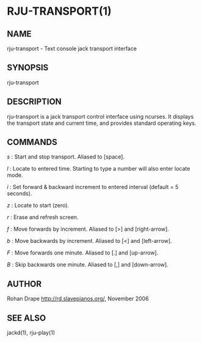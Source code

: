 RJU-TRANSPORT(1)
================

NAME
----
rju-transport - Text console jack transport interface

SYNOPSIS
--------
rju-transport

DESCRIPTION
-----------
rju-transport is a jack transport control interface using
ncurses.  It displays the transport state and current time, and
provides standard operating keys.

COMMANDS
--------
*s*
:   Start and stop transport.  Aliased to [space].

*l*
:   Locate  to  entered  time.   Starting to type a number will also
    enter locate mode.

*i*
:   Set forward & backward increment to entered interval (default = 5 seconds).

*z*
:   Locate to start (zero).

*r*
:   Erase and refresh screen.

*f*
:   Move forwards by increment.  Aliased to [>] and [right-arrow].

*b*
:   Move backwards by increment.  Aliased to [<] and [left-arrow].

*F*
:   Move forwards one minute.  Aliased to [.] and [up-arrow].

*B*
:   Skip backwards one minute.  Aliased to [,] and [down-arrow].

AUTHOR
------
Rohan Drape <http://rd.slavepianos.org/>, November 2006

SEE ALSO
--------
jackd(1), rju-play(1)
